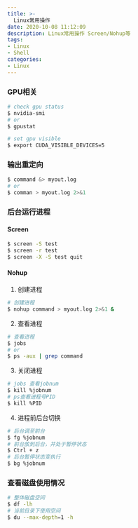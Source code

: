 ```yaml
---
title: >-
  Linux常用操作
date: 2020-10-08 11:12:09
description: Linux常用操作 Screen/Nohup等
tags:
- Linux
- Shell
categories:
- Linux
---
```


### GPU相关

``` bash
# check gpu status
$ nvidia-smi
# or
$ gpustat

# set gpu visible
$ export CUDA_VISIBLE_DEVICES=5
```

### 输出重定向

```bash
$ command &> myout.log
# or
$ comman > myout.log 2>&1
```

### 后台运行进程

#### Screen

``` bash
$ screen -S test
$ screen -r test
$ screen -X -S test quit
```

#### Nohup

1. 创建进程

``` bash
# 创建进程
$ nohup command > myout.log 2>&1 &
```

2. 查看进程

```bash
# 查看进程
$ jobs
# or
$ ps -aux | grep command
```

3. 关闭进程

```bash
# jobs 查看jobnum
$ kill %jobnum
# ps查看进程号PID
$ kill %PID
```

4. 进程前后台切换

```bash
# 后台调至前台
$ fg %jobnum
# 前台放到后台，并处于暂停状态
$ Ctrl + z
# 后台暂停状态变执行
$ bg %jobnum
```

### 查看磁盘使用情况

```bash
# 整体磁盘空间
$ df -lh
# 当前目录下使用空间
$ du --max-depth=1 -h
```



#### 

